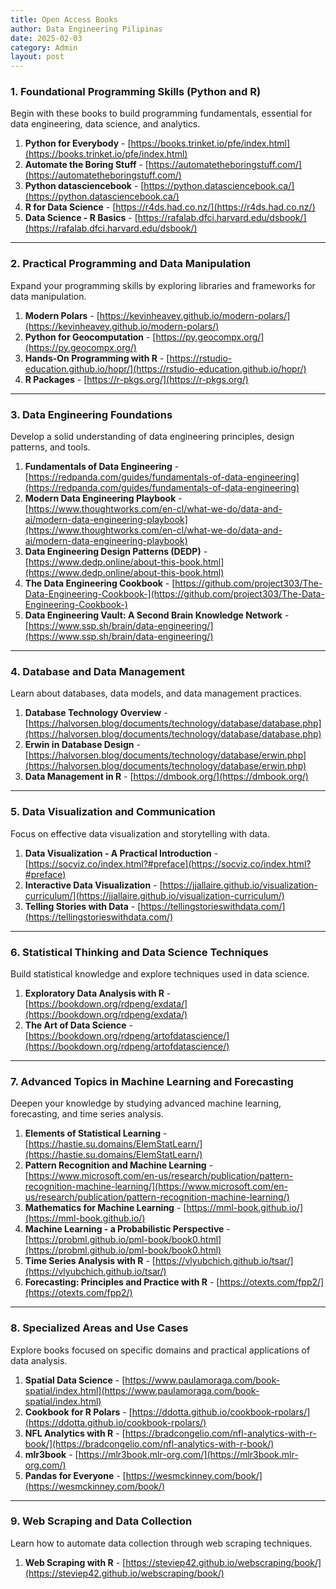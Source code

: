 ```yaml
---
title: Open Access Books
author: Data Engineering Pilipinas
date: 2025-02-03
category: Admin
layout: post
---
```


### **1. Foundational Programming Skills (Python and R)**  
Begin with these books to build programming fundamentals, essential for data engineering, data science, and analytics.

1. **Python for Everybody** - [https://books.trinket.io/pfe/index.html](https://books.trinket.io/pfe/index.html)
2. **Automate the Boring Stuff** - [https://automatetheboringstuff.com/](https://automatetheboringstuff.com/)
3. **Python datasciencebook** - [https://python.datasciencebook.ca/](https://python.datasciencebook.ca/)
4. **R for Data Science** - [https://r4ds.had.co.nz/](https://r4ds.had.co.nz/)
5. **Data Science - R Basics** - [https://rafalab.dfci.harvard.edu/dsbook/](https://rafalab.dfci.harvard.edu/dsbook/)

---

### **2. Practical Programming and Data Manipulation**  
Expand your programming skills by exploring libraries and frameworks for data manipulation.

1. **Modern Polars** - [https://kevinheavey.github.io/modern-polars/](https://kevinheavey.github.io/modern-polars/)
2. **Python for Geocomputation** - [https://py.geocompx.org/](https://py.geocompx.org/)
3. **Hands-On Programming with R** - [https://rstudio-education.github.io/hopr/](https://rstudio-education.github.io/hopr/)
4. **R Packages** - [https://r-pkgs.org/](https://r-pkgs.org/)

---

### **3. Data Engineering Foundations**  
Develop a solid understanding of data engineering principles, design patterns, and tools.

1. **Fundamentals of Data Engineering** - [https://redpanda.com/guides/fundamentals-of-data-engineering](https://redpanda.com/guides/fundamentals-of-data-engineering)
2. **Modern Data Engineering Playbook** - [https://www.thoughtworks.com/en-cl/what-we-do/data-and-ai/modern-data-engineering-playbook](https://www.thoughtworks.com/en-cl/what-we-do/data-and-ai/modern-data-engineering-playbook)
3. **Data Engineering Design Patterns (DEDP)** - [https://www.dedp.online/about-this-book.html](https://www.dedp.online/about-this-book.html)
4. **The Data Engineering Cookbook** - [https://github.com/project303/The-Data-Engineering-Cookbook-](https://github.com/project303/The-Data-Engineering-Cookbook-)
5. **Data Engineering Vault: A Second Brain Knowledge Network** - [https://www.ssp.sh/brain/data-engineering/](https://www.ssp.sh/brain/data-engineering/)

---

### **4. Database and Data Management**  
Learn about databases, data models, and data management practices.

1. **Database Technology Overview** - [https://halvorsen.blog/documents/technology/database/database.php](https://halvorsen.blog/documents/technology/database/database.php)
2. **Erwin in Database Design** - [https://halvorsen.blog/documents/technology/database/erwin.php](https://halvorsen.blog/documents/technology/database/erwin.php)
3. **Data Management in R** - [https://dmbook.org/](https://dmbook.org/)

---

### **5. Data Visualization and Communication**  
Focus on effective data visualization and storytelling with data.

1. **Data Visualization - A Practical Introduction** - [https://socviz.co/index.html?#preface](https://socviz.co/index.html?#preface)
2. **Interactive Data Visualization** - [https://jjallaire.github.io/visualization-curriculum/](https://jjallaire.github.io/visualization-curriculum/)
3. **Telling Stories with Data** - [https://tellingstorieswithdata.com/](https://tellingstorieswithdata.com/)

---

### **6. Statistical Thinking and Data Science Techniques**  
Build statistical knowledge and explore techniques used in data science.

1. **Exploratory Data Analysis with R** - [https://bookdown.org/rdpeng/exdata/](https://bookdown.org/rdpeng/exdata/)
2. **The Art of Data Science** - [https://bookdown.org/rdpeng/artofdatascience/](https://bookdown.org/rdpeng/artofdatascience/)

---

### **7. Advanced Topics in Machine Learning and Forecasting**  
Deepen your knowledge by studying advanced machine learning, forecasting, and time series analysis.

1. **Elements of Statistical Learning** - [https://hastie.su.domains/ElemStatLearn/](https://hastie.su.domains/ElemStatLearn/)
2. **Pattern Recognition and Machine Learning** - [https://www.microsoft.com/en-us/research/publication/pattern-recognition-machine-learning/](https://www.microsoft.com/en-us/research/publication/pattern-recognition-machine-learning/)
3. **Mathematics for Machine Learning** - [https://mml-book.github.io/](https://mml-book.github.io/)
4. **Machine Learning - a Probabilistic Perspective** - [https://probml.github.io/pml-book/book0.html](https://probml.github.io/pml-book/book0.html)
5. **Time Series Analysis with R** - [https://vlyubchich.github.io/tsar/](https://vlyubchich.github.io/tsar/)
6. **Forecasting: Principles and Practice with R** - [https://otexts.com/fpp2/](https://otexts.com/fpp2/)

---

### **8. Specialized Areas and Use Cases**  
Explore books focused on specific domains and practical applications of data analysis.

1. **Spatial Data Science** - [https://www.paulamoraga.com/book-spatial/index.html](https://www.paulamoraga.com/book-spatial/index.html)
2. **Cookbook for R Polars** - [https://ddotta.github.io/cookbook-rpolars/](https://ddotta.github.io/cookbook-rpolars/)
3. **NFL Analytics with R** - [https://bradcongelio.com/nfl-analytics-with-r-book/](https://bradcongelio.com/nfl-analytics-with-r-book/)
4. **mlr3book** - [https://mlr3book.mlr-org.com/](https://mlr3book.mlr-org.com/)
5. **Pandas for Everyone** - [https://wesmckinney.com/book/](https://wesmckinney.com/book/)

---

### **9. Web Scraping and Data Collection**  
Learn how to automate data collection through web scraping techniques.

1. **Web Scraping with R** - [https://steviep42.github.io/webscraping/book/](https://steviep42.github.io/webscraping/book/)


